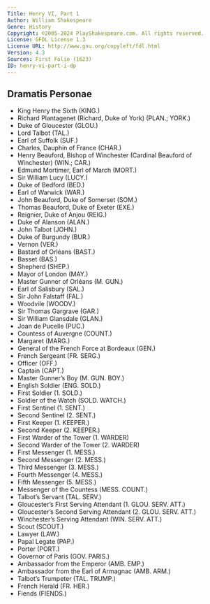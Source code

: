 ```yaml
---
Title: Henry VI, Part 1
Author: William Shakespeare
Genre: History
Copyright: ©2005-2024 PlayShakespeare.com. All rights reserved.
License: GFDL License 1.3
License URL: http://www.gnu.org/copyleft/fdl.html
Version: 4.3
Sources: First Folio (1623)
ID: henry-vi-part-i-dp
---
```


## Dramatis Personae


- King Henry the Sixth (KING.)
- Richard Plantagenet (Richard, Duke of York) (PLAN.; YORK.)
- Duke of Gloucester (GLOU.)
- Lord Talbot (TAL.)
- Earl of Suffolk (SUF.)
- Charles, Dauphin of France (CHAR.)
- Henry Beauford, Bishop of Winchester (Cardinal Beauford of Winchester) (WIN.; CAR.)
- Edmund Mortimer, Earl of March (MORT.)
- Sir William Lucy (LUCY.)
- Duke of Bedford (BED.)
- Earl of Warwick (WAR.)
- John Beauford, Duke of Somerset (SOM.)
- Thomas Beauford, Duke of Exeter (EXE.)
- Reignier, Duke of Anjou (REIG.)
- Duke of Alanson (ALAN.)
- John Talbot (JOHN.)
- Duke of Burgundy (BUR.)
- Vernon (VER.)
- Bastard of Orléans (BAST.)
- Basset (BAS.)
- Shepherd (SHEP.)
- Mayor of London (MAY.)
- Master Gunner of Orléans (M. GUN.)
- Earl of Salisbury (SAL.)
- Sir John Falstaff (FAL.)
- Woodvile (WOODV.)
- Sir Thomas Gargrave (GAR.)
- Sir William Glansdale (GLAN.)
- Joan de Pucelle (PUC.)
- Countess of Auvergne (COUNT.)
- Margaret (MARG.)
- General of the French Force at Bordeaux (GEN.)
- French Sergeant (FR. SERG.)
- Officer (OFF.)
- Captain (CAPT.)
- Master Gunner’s Boy (M. GUN. BOY.)
- English Soldier (ENG. SOLD.)
- First Soldier (1. SOLD.)
- Soldier of the Watch (SOLD. WATCH.)
- First Sentinel (1. SENT.)
- Second Sentinel (2. SENT.)
- First Keeper (1. KEEPER.)
- Second Keeper (2. KEEPER.)
- First Warder of the Tower (1. WARDER)
- Second Warder of the Tower (2. WARDER)
- First Messenger (1. MESS.)
- Second Messenger (2. MESS.)
- Third Messenger (3. MESS.)
- Fourth Messenger (4. MESS.)
- Fifth Messenger (5. MESS.)
- Messenger of the Countess (MESS. COUNT.)
- Talbot’s Servant (TAL. SERV.)
- Gloucester’s First Serving Attendant (1. GLOU. SERV. ATT.)
- Gloucester’s Second Serving Attendant (2. GLOU. SERV. ATT.)
- Winchester’s Serving Attendant (WIN. SERV. ATT.)
- Scout (SCOUT.)
- Lawyer (LAW.)
- Papal Legate (PAP.)
- Porter (PORT.)
- Governor of Paris (GOV. PARIS.)
- Ambassador from the Emperor (AMB. EMP.)
- Ambassador from the Earl of Armagnac (AMB. ARM.)
- Talbot’s Trumpeter (TAL. TRUMP.)
- French Herald (FR. HER.)
- Fiends (FIENDS.)
